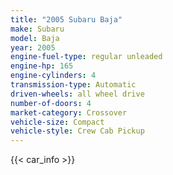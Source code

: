 ```yaml
---
title: "2005 Subaru Baja"
make: Subaru
model: Baja
year: 2005
engine-fuel-type: regular unleaded
engine-hp: 165
engine-cylinders: 4
transmission-type: Automatic
driven-wheels: all wheel drive
number-of-doors: 4
market-category: Crossover
vehicle-size: Compact
vehicle-style: Crew Cab Pickup
---
```


{{< car_info >}}
